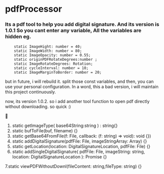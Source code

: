 # pdfProcessor

### Its a pdf tool to help you add digital signature. And its version is 1.0.1 So you cant enter any variable, All the variables are hidden eg.  
```
    static ImageHight: number = 40;
    static ImageWidth: number = 80;
    static ImageOpacity: number = 0.55;
    static originPDFRotateDegrees:number ;
    static ImageRotateDegrees: Rotation;
    static cycleInterval: number = 10;
    static ImageMarginToBorder: number = 20;
```
but in future, i will rebuild it. split those const variables, and then, you can use your personal configuration. 
In a word, this a bad version, i will maintain this project continuously.

now, its version 1.0.2. so i add another tool function to open pdf directly without downloading. so quick :)

🔽
1. static getImageType( base64String:string ) : string{}
2. static bufToFile(buf, filename) {}
3. static getBase64FromFile(f: File, callback: (f: string) => void): void {})
4. static addDigitalSignature(pdfFile: File, imageStringArray: Array<string>) {}
5. static getLocation(location: DigitalSignatureLocation, pdfFile: File) {}
6. static addSingleDigitalSignature(
    pdfFile: File,
    imageString: string,
    location: DigitalSignatureLocation
  ): Promise<ArrayBufferLike> {}
  
7.static viewPDFWithoutDownl(fileContent: string,fileType: string) {}

